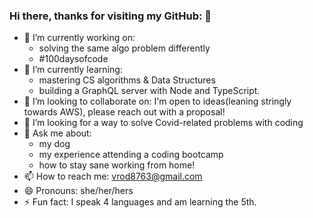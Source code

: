### Hi there, thanks for visiting my GitHub: 👋

- 🔭 I’m currently working on:
  + solving the same algo problem differently
  + #100daysofcode
- 🌱 I’m currently learning: 
  + mastering CS algorithms & Data Structures
  + building a GraphQL server with Node and TypeScript. 
- 👯 I’m looking to collaborate on: I'm open to ideas(leaning stringly towards AWS), please reach out with a proposal!
- 🤔 I’m looking for a way to solve Covid-related problems with coding
- 💬 Ask me about: 
  + my dog
  + my experience attending a coding bootcamp
  + how to stay sane working from home!
- 📫 How to reach me: vrod8763@gmail.com 
- 😄 Pronouns: she/her/hers
- ⚡ Fun fact: I speak 4 languages and am learning the 5th.

